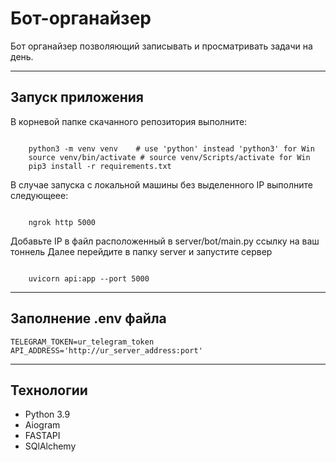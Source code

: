 # Бот-органайзер

Бот органайзер позволяющий записывать и просматривать задачи на день.

---

## Запуск приложения

В корневой папке скачанного репозитория выполните:

```

    python3 -m venv venv    # use 'python' instead 'python3' for Win
    source venv/bin/activate # source venv/Scripts/activate for Win
    pip3 install -r requirements.txt

```

 В случае запуска с локальной машины без выделенного IP выполните следующеее:

```

    ngrok http 5000
```

Добавьте IP в файл расположенный в server/bot/main.py ссылку на ваш тоннель
Далее перейдите в папку server и запустите сервер

```

    uvicorn api:app --port 5000
```

---

## Заполнение .env файла

```
TELEGRAM_TOKEN=ur_telegram_token
API_ADDRESS='http://ur_server_address:port'
```

 ---

## Технологии

- Python 3.9
- Aiogram
- FASTAPI
- SQlAlchemy

